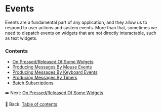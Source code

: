 # Events

Events are a fundamental part of any application, and they allow us to respond to user actions and system events. More than that, sometimes we need to dispatch events on widgets that are not directly interactable, such as text widgets.

### Contents
- [On Pressed/Released Of Some Widgets](./on_pressed_released_of_some_widgets.md)
- [Producing Messages By Mouse Events](./producing_messages_by_mouse_events.md)
- [Producing Messages By Keyboard Events](./producing_messages_by_keyboard_events.md)
- [Producing Messages By Timers](./producing_messages_by_timers.md)
- [Batch Subscriptions](./batch_subscriptions.md)

:arrow_right: Next: [On Pressed/Released Of Some Widgets](./on_pressed_released_of_some_widgets.md)

:blue_book: Back: [Table of contents](./../README.md)
